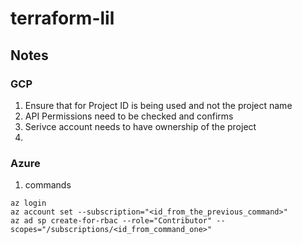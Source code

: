 # terraform-lil

## Notes

### GCP
1. Ensure that for Project ID is being used and not the project name
1. API Permissions need to be checked and confirms 
1. Serivce account needs to have ownership of the project
1. 

### Azure 
1. commands 
```
az login
az account set --subscription="<id_from_the_previous_command>"
az ad sp create-for-rbac --role="Contributor" --scopes="/subscriptions/<id_from_command_one>"

```

